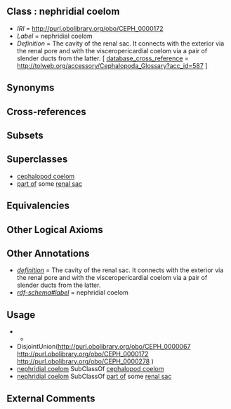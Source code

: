 
## Class : nephridial coelom

 * *IRI* = http://purl.obolibrary.org/obo/CEPH_0000172
 * *Label* = nephridial coelom
 * *Definition* = The cavity of the renal sac. It connects with the exterior via the renal pore and with the visceropericardial coelom via a pair of slender ducts from the latter. [ [database_cross_reference](../../ef/oboInOwl#hasDbXref.md) = http://tolweb.org/accessory/Cephalopoda_Glossary?acc_id=587 ]

## Synonyms


## Cross-references


## Subsets


## Superclasses

 * [cephalopod coelom](../../CEPH/67/CEPH_0000067.md)
 * [part of](../../BFO/50/BFO_0000050.md) some [renal sac](../../CEPH/37/CEPH_0001037.md)

## Equivalencies


## Other Logical Axioms


## Other Annotations

 * *[definition](../../IAO/15/IAO_0000115.md)* = The cavity of the renal sac. It connects with the exterior via the renal pore and with the visceropericardial coelom via a pair of slender ducts from the latter.
 * *[rdf-schema#label](../../el/rdf-schema#label.md)* = nephridial coelom

## Usage

 * -
 * DisjointUnion(<http://purl.obolibrary.org/obo/CEPH_0000067> <http://purl.obolibrary.org/obo/CEPH_0000172> <http://purl.obolibrary.org/obo/CEPH_0000278> )
 * [nephridial coelom](../../CEPH/72/CEPH_0000172.md) SubClassOf [cephalopod coelom](../../CEPH/67/CEPH_0000067.md)
 * [nephridial coelom](../../CEPH/72/CEPH_0000172.md) SubClassOf [part of](../../BFO/50/BFO_0000050.md) some [renal sac](../../CEPH/37/CEPH_0001037.md)

## External Comments

